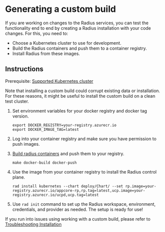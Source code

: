# Generating a custom build

If you are working on changes to the Radius services, you can test the functionality end to end 
by creating a Radius installation with your code changes. For this, you need to:
	
- Choose a Kubernetes cluster to use for development.
- Build the Radius containers and push them to a container registry. 
- Install Radius from these images.

## Instructions

Prerequisite: [Supported Kubernetes cluster](https://docs.radapp.dev/operations/platforms/kubernetes-platform/supported-clusters/)

Note that installing a custom build could corrupt existing data or installation. For these reasons, it might be useful to install the custom build on a clean test cluster.  


1. Set environment variables for your docker registry and docker tag version. 
    ```
    export DOCKER_REGISTRY=your-registry.azurecr.io
    export DOCKER_IMAGE_TAG=latest
    ```

2. Log into your container registry and make sure you have permission to push images.

3. [Build radius containers]( ../../contributing-code/contributing-code-building/README.md#building-containers) and push them to your registry. 
    ```
    make docker-build docker-push
    ```

4. Use the image from your container registry to install the Radius control plane.
    ```
    rad install kubernetes --chart deploy/Chart/ --set rp.image=your-registry.azurecr.io/appcore-rp,rp.tag=latest,ucp.image=your-registry.azurecr.io/ucpd,ucp.tag=latest
    ```

5. Use `rad init` command to set up the Radius workspace, environment, credentials, and provider as needed.
The setup is ready for use!

If you run into issues using working with a custom build, please refer to [Troubleshooting Installation](./troubleshooting-installation.md)
